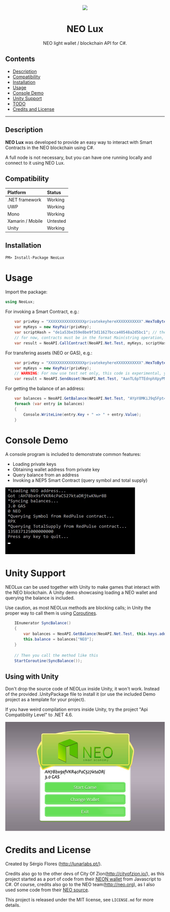 <p align="center">
  <img
    src="http://res.cloudinary.com/vidsy/image/upload/v1503160820/CoZ_Icon_DARKBLUE_200x178px_oq0gxm.png"
    width="125px"
  >
</p>

<h1 align="center">NEO Lux</h1>

<p align="center">
  NEO light wallet / blockchain API for C#.
</p>

## Contents

- [Description](#description)
- [Compatibility](#compatibility)
- [Installation](#installation)
- [Usage](#usage)
- [Console Demo](#console-demo)
- [Unity Support](#unity-support)
- [TODO](#todo)
- [Credits and License](#credits-and-license)

---

## Description

**NEO Lux** was developed to provide an easy way to interact with Smart Contracts in the NEO blockchain using C#. 

A full node is not necessary, but you can have one running locally and connect to it using NEO Lux.

## Compatibility

Platform 		| Status
:---------------------- | :------------
.NET framework 		| Working
UWP 			| Working
Mono 			| Working
Xamarin / Mobile 	| Untested
Unity 			| Working


## Installation

    PM> Install-Package NeoLux

# Usage

Import the package:

```c#
using NeoLux;
```

For invoking a Smart Contract, e.g.:

```c#
	var privKey = "XXXXXXXXXXXXXXXXprivatekeyhereXXXXXXXXXXX".HexToBytes();	 // can be any valid private key
	var myKeys = new KeyPair(privKey);
	var scriptHash = "de1a53be359e8be9f3d11627bcca40548a2d5bc1"; // the scriptHash of the smart contract you want to use	
	// for now, contracts must be in the format Main(string operation, object[] args)
	var result = NeoAPI.CallContract(NeoAPI.Net.Test, myKeys, scriptHash, "registerMailbox", new object[] { "ABCDE", "demo@phantasma.io" });
```

For transfering assets (NEO or GAS), e.g.:

```c#
	var privKey = "XXXXXXXXXXXXXXXXprivatekeyhereXXXXXXXXXXX".HexToBytes();	 // can be any valid private key
	var myKeys = new KeyPair(privKey);
	// WARNING: For now use test net only, this code is experimental, you could lose real assets if using main net
	var result = NeoAPI.SendAsset(NeoAPI.Net.Test, "AanTL6pTTEdnphXpyPMgb7PSE8ifSWpcXU" /*destination address*/, "GAS", 3 /*amount to send */ , myKeys);
```

For getting the balance of an address:

```c#
	var balances = NeoAPI.GetBalance(NeoAPI.Net.Test, "AYpY8MKiJ9q5Fpt4EeQQmoYRHxdNHzwWHk");
	foreach (var entry in balances)
	{
		Console.WriteLine(entry.Key + " => " + entry.Value);
	}
```

# Console Demo

A console program is included to demonstrate common features:
+ Loading private keys
+ Obtaining wallet address from private key
+ Query balance from an address
+ Invoking a NEP5 Smart Contract (query symbol and total supply)

![Inputs Screenshot](images/console_demo.jpg)

# Unity Support

NEOLux can be used together with Unity to make games that interact with the NEO blockchain.
A Unity demo showcasing loading a NEO wallet and querying the balance is included.

Use caution, as most NEOLux methods are blocking calls; in Unity the proper way to call them is using [Coroutines](https://docs.unity3d.com/Manual/Coroutines.html).
```c#
    IEnumerator SyncBalance()
    {
        var balances = NeoAPI.GetBalance(NeoAPI.Net.Test, this.keys.address);
        this.balance = balances["NEO"];
    }
	
	// Then you call the method like this
	StartCoroutine(SyncBalance());
```

## Using with Unity

Don't drop the source code of NEOLux inside Unity, it won't work. Instead of the provided .UnityPackage file to install it (or use the included Demo project as a template for your project).

If you have weird compilation errors inside Unity, try the project "Api Compatibility Level" to .NET 4.6.

![Inputs Screenshot](images/neo_unity.jpg)

# Credits and License

Created by Sérgio Flores (<http://lunarlabs.pt/>).

Credits also go to the other devs of City Of Zion(<http://cityofzion.io/>), as this project started as a port of code from their [NEON wallet](https://github.com/CityOfZion/neon-wallet) from Javascript to C#.
Of course, credits also go to the NEO team(<http://neo.org>), as I also used some code from their [NEO source](https://github.com/neo-project/neo).

This project is released under the MIT license, see `LICENSE.md` for more details.
